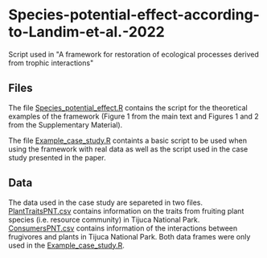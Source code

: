 # Species-potential-effect-according-to-Landim-et-al.-2022
Script used in "A framework for restoration of ecological processes derived from trophic interactions"

## Files
The file [Species_potential_effect.R](Species_potential_effect.R) contains the script for the theoretical
examples of the framework (Figure 1 from the main text and Figures 1 and 2 from the Supplementary Material).

The file [Example_case_study.R](Example_case_study.R) containts a basic script to be used when using the
framework with real data as well as the script used in the case study presented in the paper.

## Data
The data used in the case study are separeted in two files. [PlantTraitsPNT.csv](PlantTraitsPNT.csv) 
contains information on the traits from fruiting plant species (i.e. resource community) in Tijuca
National Park. [ConsumersPNT.csv](ConsumersPNT.csv) contains information of the interactions between
frugivores and plants in Tijuca National Park. Both data frames were only used in the 
[Example_case_study.R](Example_case_study.R).
